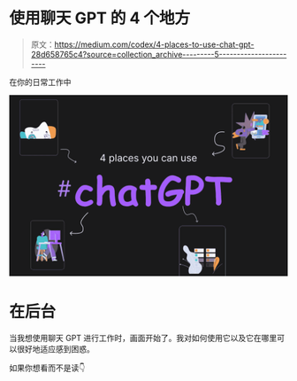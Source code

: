 # 使用聊天 GPT 的 4 个地方

> 原文：<https://medium.com/codex/4-places-to-use-chat-gpt-28d658765c4?source=collection_archive---------5----------------------->

在你的日常工作中

![](img/7d04d4ea86f35c911db0e1cb48e79b74.png)

# 在后台

当我想使用聊天 GPT 进行工作时，画面开始了。我对如何使用它以及它在哪里可以很好地适应感到困惑。

如果你想看而不是读👇